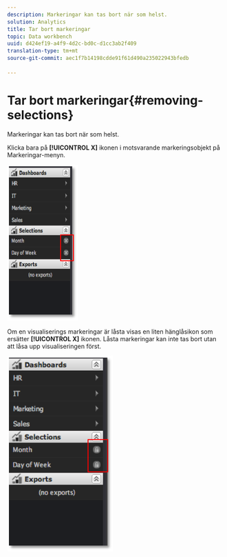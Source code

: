 ```yaml
---
description: Markeringar kan tas bort när som helst.
solution: Analytics
title: Tar bort markeringar
topic: Data workbench
uuid: d424ef19-a4f9-4d2c-bd0c-d1cc3ab2f409
translation-type: tm+mt
source-git-commit: aec1f7b14198cdde91f61d490a235022943bfedb

---
```



# Tar bort markeringar{#removing-selections}

Markeringar kan tas bort när som helst.

Klicka bara på **[!UICONTROL X]** ikonen i motsvarande markeringsobjekt på Markeringar-menyn.

![](assets/selection_remove.png)

Om en visualiserings markeringar är låsta visas en liten hänglåsikon som ersätter **[!UICONTROL X]** ikonen. Låsta markeringar kan inte tas bort utan att låsa upp visualiseringen först.

![](assets/selection_remove_locked.png)


